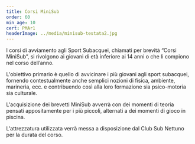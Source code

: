 ```yaml
---
title: Corsi MiniSub
order: 60
min_age: 10
cert: PMAr1
headerImage: ../media/minisub-testata2.jpg
---
```


I corsi di avviamento agli Sport Subacquei, chiamati per brevità “Corsi MiniSub”, si rivolgono ai giovani di età inferiore ai 14 anni o che li compiono nel corso dell’anno.

L'obiettivo primario è quello di avvicinare i più giovani agli sport subacquei, fornendo contestualmente anche semplici nozioni di fisica, ambiente, marineria, ecc. e contribuendo così alla loro formazione sia psico-motoria sia culturale.

L'acquisizione dei brevetti MiniSub avverrà con dei momenti di teoria pensati appositamente per i più piccoli, alternati a dei momenti di gioco in piscina.

L'attrezzatura utilizzata verrà messa a disposizione dal Club Sub Nettuno per la durata del corso.

